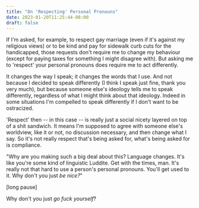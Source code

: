 ```yaml
---
title: "On 'Respecting' Personal Pronouns"
date: 2023-01-20T11:25:44-08:00
draft: false
---
```



If I'm asked, for example, to respect gay marriage (even if it's
against my religious views) or to be kind and pay for sidewalk curb
cuts for the handicapped, those requests don't require me to change
my behaviour (except for paying taxes for something I might disagree
with). But asking me to 'respect' your personal pronouns does require
me to act differently.

It changes the way I speak; it changes the words that I use. And not
because I decided to speak differently (I think I speak just fine,
thank you very much), but because someone else's ideology tells me to
speak differently, regardless of what I might think about that
ideology. Indeed in some situations I'm compelled to speak
differently if I don't want to be ostracized.

'Respect' then -- in this case -- is really just a social nicety
layered on top of a shit sandwich. It means I'm supposed to agree
with someone else's worldview, like it or not, no discussion
necessary, and then change what I say. So it's not really respect
that's being asked for, what's being asked for is compliance.

"Why are you making such a big deal about this? Language changes.
It's like you're some kind of linguistic Luddite. Get with the times,
man. It's really not that hard to use a person's personal pronouns.
You'll get used to it. Why don't you just _be nice?_"

[long pause]

Why don't you just _go fuck yourself_?
